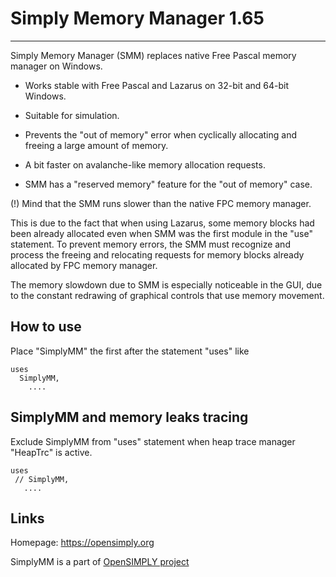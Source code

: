 # Simply Memory Manager 1.65
****************************

Simply Memory Manager (SMM) replaces native Free Pascal memory manager on Windows.

* Works stable with Free Pascal and Lazarus on 32-bit and 64-bit Windows.

* Suitable for simulation. 

* Prevents the "out of memory" error when cyclically allocating and
  freeing a large amount of memory.

* A bit faster on avalanche-like memory allocation requests.

* SMM has a "reserved memory" feature for the "out of memory" case.


(!) Mind that the SMM runs slower than the native FPC memory manager.

This is due to the fact that when using Lazarus, some memory blocks had been already allocated even when SMM was the first module in the "use" statement.
To prevent memory errors, the SMM must recognize and process the freeing and relocating requests for memory blocks already allocated by FPC memory manager.

The memory slowdown due to SMM is especially noticeable in the GUI, due to the constant redrawing of graphical controls that use memory movement.  


## How to use

Place "SimplyMM" the first after the statement "uses" like

    uses
      SimplyMM,
        ....
 
 
## SimplyMM and memory leaks tracing

Exclude SimplyMM from "uses" statement when heap trace manager "HeapTrc" is active.

    uses
     // SimplyMM,
       .... 
	
 
 
## Links

Homepage: https://opensimply.org

SimplyMM is a part of [OpenSIMPLY project](https://sourceforge.net/projects/opensimply/)
